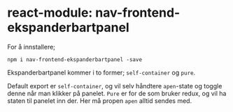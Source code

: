 # react-module: nav-frontend-ekspanderbartpanel

For å innstallere;
```
npm i nav-frontend-ekspanderbartpanel -save
```


Ekspanderbartpanel kommer i to former; `self-container` og `pure`.
 
Default export er `self-container`, og vil selv håndtere `apen`-state og toggle denne når man klikker på panelet.
`Pure` er for de som bruker redux, og vil ha staten til panelet inn der. Her må propen `apen` alltid sendes med.